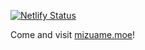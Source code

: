 [![Netlify Status](https://api.netlify.com/api/v1/badges/90018a12-cb1c-436d-8668-58e8c89662ec/deploy-status)](https://app.netlify.com/sites/caramel/deploys)

Come and visit [mizuame.moe](https://mizuame.moe)!